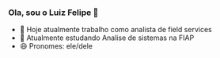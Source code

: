 ### Ola, sou o Luiz Felipe 👋



- 🔭 Hoje atualmente trabalho como analista de field services
- 🌱 Atualmente estudando Analise de sistemas na FIAP 
- 😄 Pronomes: ele/dele


